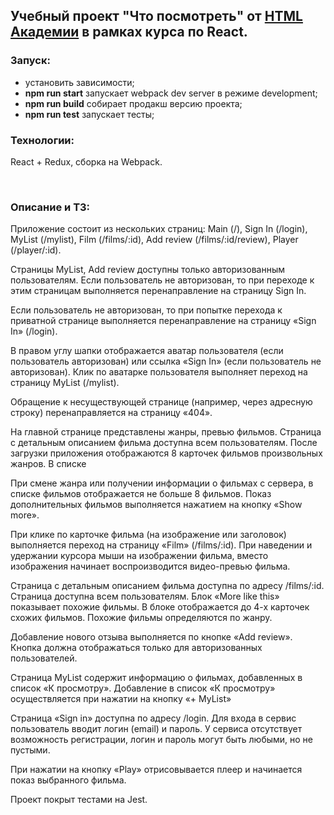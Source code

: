 ## Учебный проект "Что посмотреть" от [HTML Академии](https://htmlacademy.ru/intensive/react) в рамках курса по React.

### Запуск:

- установить зависимости;
- __npm run start__ запускает webpack dev server в режиме development;
- __npm run build__ собирает продакш версию проекта;
- __npm run test__ запускает тесты;

### Технологии:

React + Redux, сборка на Webpack.

&nbsp;


### Описание и ТЗ:

Приложение состоит из нескольких страниц: Main (/), Sign In (/login), MyList (/mylist), Film (/films/:id), Add review (/films/:id/review), Player (/player/:id).

Страницы MyList, Add review доступны только авторизованным пользователям. Если пользователь не авторизован, то при переходе к этим страницам выполняется перенаправление на страницу Sign In.

Если пользователь не авторизован, то при попытке перехода к приватной странице выполняется перенаправление на страницу «Sign In» (/login).

В правом углу шапки отображается аватар пользователя (если пользователь авторизован) или ссылка «Sign In» (если пользователь не авторизован). Клик по аватарке пользователя выполняет переход на страницу MyList (/mylist).

Обращение к несуществующей странице (например, через адресную строку) перенаправляется на страницу «404».

На главной странице представлены жанры, превью фильмов. Страница с детальным описанием фильма доступна всем пользователям. После загрузки приложения отображаются 8 карточек фильмов произвольных жанров. В списке

При смене жанра или получении информации о фильмах с сервера, в списке фильмов отображается не больше 8 фильмов. Показ дополнительных фильмов выполняется нажатием на кнопку «Show more».

При клике по карточке фильма (на изображение или заголовок) выполняется переход на страницу «Film» (/films/:id). При наведении и удержании курсора мыши на изображении фильма, вместо изображения начинает воспроизводится видео-превью фильма.

Страница с детальным описанием фильма доступна по адресу /films/:id. Страница доступна всем пользователям. Блок «More like this» показывает похожие фильмы. В блоке отображается до 4-х карточек схожих фильмов. Похожие фильмы определяются по жанру.

Добавление нового отзыва выполняется по кнопке «Add review». Кнопка должна отображаться только для авторизованных пользователей.

Страница MyList содержит информацию о фильмах, добавленных в список «К просмотру». Добавление в список «К просмотру» осуществляется при нажатии на кнопку «+ MyList» 

Страница «Sign in» доступна по адресу /login. Для входа в сервис пользователь вводит логин (email) и пароль. У сервиса отсутствует возможность регистрации, логин и пароль могут быть любыми, но не пустыми.

При нажатии на кнопку «Play» отрисовывается плеер и начинается показ выбранного фильма.

Проект покрыт тестами на Jest. 

